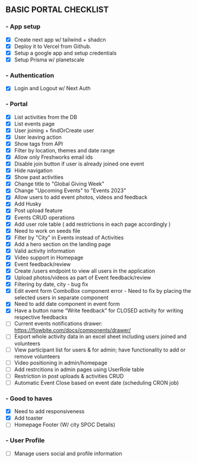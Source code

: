 ## BASIC PORTAL CHECKLIST

### - App setup

- [x] Create next app w/ tailwind + shadcn
- [x] Deploy it to Vercel from Github.
- [x] Setup a google app and setup credentials
- [x] Setup Prisma w/ planetscale

### - Authentication

- [x] Login and Logout w/ Next Auth

### - Portal

- [x] List activities from the DB
- [x] List events page
- [x] User joining + findOrCreate user
- [x] User leaving action
- [x] Show tags from API
- [x] Filter by location, themes and date range
- [x] Allow only Freshworks email ids
- [x] Disable join button if user is already joined one event
- [x] Hide navigation
- [x] Show past activities
- [x] Change title to "Global Giving Week"
- [x] Change "Upcoming Events" to "Events 2023"
- [x] Allow users to add event photos, videos and feedback
- [x] Add Husky
- [x] Post upload feature
- [x] Events CRUD operations
- [x] Add user role table ( add restrictions in each page accordingly )
- [x] Need to work on seeds file
- [x] Filter by "City" in Events instead of Activities
- [x] Add a hero section on the landing page
- [x] Valid activity information
- [x] Video support in Homepage
- [x] Event feedback/review
- [x] Create /users endpoint to view all users in the application
- [x] Upload photos/videos as part of Event feedback/review
- [x] Filtering by date, city - bug fix
- [x] Edit event form ComboBox component error - Need to fix by placing the selected users in separate component
- [x] Need to add date component in event form
- [x] Have a button name “Write feedback” for CLOSED activity for writing respective feedbacks
- [ ] Current events notifications drawer: https://flowbite.com/docs/components/drawer/
- [ ] Export whole activity data in an excel sheet including users joined and volunteers
- [ ] View participant list for users & for admin; have functionality to add or remove volunteers
- [ ] Video positioning in admin/homepage
- [ ] Add restrcitions in admin pages using UserRole table
- [ ] Restriction in post uploads & activities CRUD
- [ ] Automatic Event Close based on event date (scheduling CRON job)

### - Good to haves

- [x] Need to add responsiveness
- [x] Add toaster
- [ ] Homepage Footer (W/ city SPOC Details)

### - User Profile

- [ ] Manage users social and profile information
